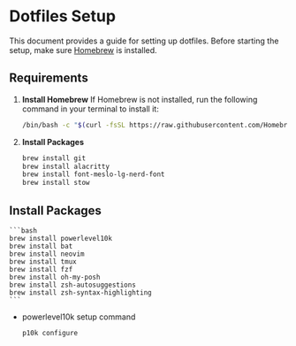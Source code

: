 # Dotfiles Setup

This document provides a guide for setting up dotfiles. Before starting the setup, make sure [Homebrew](https://brew.sh/) is installed.

## Requirements

1. **Install Homebrew**
   If Homebrew is not installed, run the following command in your terminal to install it:

   ```bash
   /bin/bash -c "$(curl -fsSL https://raw.githubusercontent.com/Homebrew/install/HEAD/install.sh)"
    ```
2. **Install Packages**

    ```bash
    brew install git
    brew install alacritty
    brew install font-meslo-lg-nerd-font
    brew install stow
    ```

## Install Packages
    ```bash
    brew install powerlevel10k
    brew install bat
    brew install neovim
    brew install tmux
    brew install fzf
    brew install oh-my-posh
    brew install zsh-autosuggestions
    brew install zsh-syntax-highlighting
    ```

* powerlevel10k setup command
    
    ```bash 
    p10k configure
    ```
    

